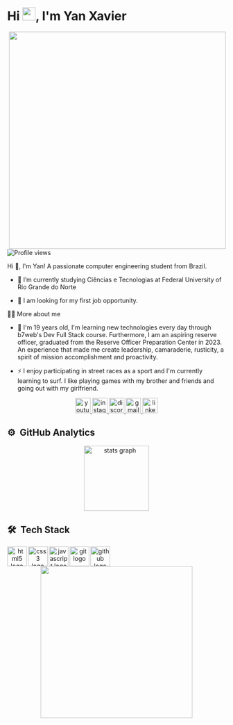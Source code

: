 




<h1 align="left">Hi <img src="https://raw.githubusercontent.com/kaueMarques/kaueMarques/master/hi.gif" height="30px">, I'm Yan Xavier</h1>
<img align="right" height="500em" src="https://raw.githubusercontent.com/gist/yanxxavier/d1a12385f7c0b74676d6a83658adaa77/raw/6211b61f6c60cb37d9b1435f0710e1850277e432/gitCard.svg"/>
<p align="left"> <img src="https://komarev.com/ghpvc/?username=yanxxavier&color=yellow" alt="Profile views" /> </p>


<p>
  Hi 👋, I'm Yan! A passionate computer engineering student from Brazil.

  - 🌱 I’m currently studying Ciências e Tecnologias at Federal University of Rio Grande do Norte 

  - 🔭 I am looking for my first job opportunity. 
</p>



 
</div>

  <summary>👨‍💻 More about me</summary>

  - 💬 I'm 19 years old, I'm learning new technologies every day through b7web's Dev Full Stack course. Furthermore, I am an aspiring reserve officer, graduated from the Reserve Officer Preparation Center in 2023. An experience that made me create leadership, camaraderie, rusticity, a spirit of mission accomplishment and proactivity.

  - ⚡ I enjoy participating in street races as a sport and I'm currently learning to surf. I like playing games with my brother and friends and going out with my girlfriend.




<div align="center">
  <a href="https://www.youtube.com/channel/UCDc1tYA3J9LtnGiJc5TKFTg" target="_blank">
    <img src="https://img.shields.io/static/v1?message=Youtube&logo=youtube&label=&color=FF0000&logoColor=white&labelColor=&style=for-the-badge" height="35" alt="youtube logo"  />
  </a>
  <a href="https://www.instagram.com/yanxxavier/" target="_blank">
    <img src="https://img.shields.io/static/v1?message=Instagram&logo=instagram&label=&color=E4405F&logoColor=white&labelColor=&style=for-the-badge" height="35" alt="instagram logo"  />
  </a>
  <a href="Discordapp.com/users/880974256144515073" target="_blank">
    <img src="https://img.shields.io/static/v1?message=Discord&logo=discord&label=&color=7289DA&logoColor=white&labelColor=&style=for-the-badge" height="35" alt="discord logo"  />
  </a>
  <a href="https://is.gd/yanxxaviermail" target="_blank">
    <img src="https://img.shields.io/static/v1?message=Gmail&logo=gmail&label=&color=D14836&logoColor=white&labelColor=&style=for-the-badge" height="35" alt="gmail logo"  />
  </a>
  <a href="https://www.linkedin.com/in/yan-xavier-2289092b6/" target="_blank">
    <img src="https://img.shields.io/static/v1?message=LinkedIn&logo=linkedin&label=&color=0077B5&logoColor=white&labelColor=&style=for-the-badge" height="35" alt="linkedin logo"  />
  </a>
</div>


## ⚙️ &nbsp;GitHub Analytics
<div align="center">
  <img align="center" src="https://github-readme-stats.vercel.app/api?username=yanxxavier&hide_title=false&hide_rank=false&show_icons=true&include_all_commits=true&count_private=true&disable_animations=false&theme=dark&locale=en&hide_border=false" height="150" alt="stats graph"/>

</div>

###

## 🛠 &nbsp;Tech Stack





<div align="center">
  <img align="left" src="https://cdn.jsdelivr.net/gh/devicons/devicon/icons/html5/html5-original.svg" height="45" alt="html5 logo"  />
  <img width="12" />
  <img align="left" src="https://cdn.jsdelivr.net/gh/devicons/devicon/icons/css3/css3-original.svg" height="45" alt="css3 logo"  />
  <img width="12" />
  <img align="left" src="https://cdn.jsdelivr.net/gh/devicons/devicon/icons/javascript/javascript-original.svg" height="45" alt="javascript logo"  />
  <img width="12" />
  <img align="left" src="https://cdn.jsdelivr.net/gh/devicons/devicon/icons/git/git-original.svg" height="45" alt="git logo"  />
  <img width="12" />
  <img align="left" src="https://cdn.jsdelivr.net/gh/devicons/devicon/icons/github/github-original.svg" height="45" alt="github logo"  />
</div>


###






<p align="center">
 <img align="center" height="350" src="https://giffiles.alphacoders.com/200/200668.gif"  />
</p>


